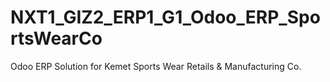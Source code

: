 # NXT1_GIZ2_ERP1_G1_Odoo_ERP_SportsWearCo
Odoo ERP Solution for Kemet Sports Wear Retails &amp; Manufacturing Co.
